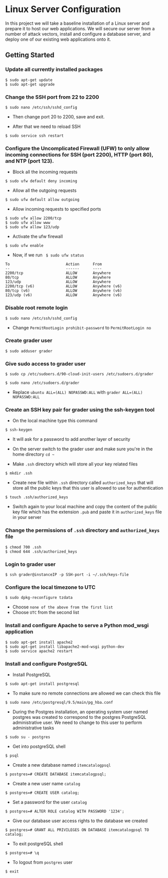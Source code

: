 # Linux Server Configuration
In this project we will take a baseline installation of a Linux server and prepare it to host our web applications. We will secure our server from a number of attack vectors, install and configure a database server, and deploy one of our existing web applications onto it.

## Getting Started

### Update all currently installed packages
```
$ sudo apt-get update
$ sudo apt-get upgrade
```
### Change the SSH port from 22 to 2200
```
$ sudo nano /etc/ssh/sshd_config
```
* Then change port 20 to 2200, save and exit.

* After that we need to reload SSH
```
$ sudo service ssh restart
```

### Configure the Uncomplicated Firewall (UFW) to only allow incoming connections for SSH (port 2200), HTTP (port 80), and NTP (port 123).
* Block all the incoming requests

```
$ sudo ufw default deny incoming 
```
* Allow all the outgoing requests
```
$ sudo ufw default allow outgoing
```
* Allow incoming requests to specified ports
```
$ sudo ufw allow 2200/tcp
$ sudo ufw allow www
$ sudo ufw allow 123/udp 
```
* Activate the ufw firewall
```
$ sudo ufw enable
```
* Now, if we run  ```  $ sudo ufw status ```
```
To                         Action      From
--                         ------      ----
2200/tcp                   ALLOW       Anywhere
80/tcp                     ALLOW       Anywhere
123/udp                    ALLOW       Anywhere
2200/tcp (v6)              ALLOW       Anywhere (v6)
80/tcp (v6)                ALLOW       Anywhere (v6)
123/udp (v6)               ALLOW       Anywhere (v6)

```
### Disable root remote login
```
$ sudo nano /etc/ssh/sshd_config
```
* Change ```PermitRootLogin prohibit-password```  to  ```PermitRootLogin no```

### Create grader user
```
$ sudo adduser grader
```
### Give sudo access to grader user
```
$ sudo cp /etc/sudoers.d/90-cloud-init-users /etc/sudoers.d/grader

$ sudo nano /etc/sudoers.d/grader
```
* Replace ```ubuntu ALL=(ALL) NOPASSWD:ALL``` with ```grader ALL=(ALL) NOPASSWD:ALL```

### Create an SSH key pair for grader using the ssh-keygen tool

* On the local machine type this command
```
$ ssh-keygen
```
* It will ask for a password to add another layer of security

* On the server switch to the grader user and make sure you're in the home directory ```cd ~ ```
* Make ```.ssh``` directory which will store all your key related files
```
$ mkdir .ssh
```
* Create new file within ```.ssh``` directory called ```authorized_keys``` that will store all the public keys that this user is allowed to use for authentication
```
$ touch .ssh/authorized_keys
```

* Switch again to your local machine and copy the content of the public key file which has the extension ```.pub``` and paste it in ```authorized_keys``` file in your server

### Change the permissions of ```.ssh``` directory and ```authorized_keys``` file
```
$ chmod 700 .ssh
$ chmod 644 .ssh/authorized_keys
```

### Login to grader user
```
$ ssh grader@instanceIP -p SSH-port -i ~/.ssh/keys-file
```

### Configure the local timezone to UTC
```
$ sudo dpkg-reconfigure tzdata
```
* Choose ```none of the above from the first list```
* Choose ```UTC``` from the second list

### Install and configure Apache to serve a Python mod_wsgi application
```
$ sudo apt-get install apache2
$ sudo apt-get install libapache2-mod-wsgi python-dev
$ sudo service apache2 restart
```

### Install and configure PostgreSQL
* Install PostgreSQL
```
$ sudo apt-get install postgresql
```
* To make sure no remote connections are allowed we can check this file 
```
$ sudo nano /etc/postgresql/9.5/main/pg_hba.conf
```

* During the Postgres installation, an operating system user named postgres was created to correspond to the postgres PostgreSQL administrative user. We need to change to this user to perform administrative tasks
```
$ sudo su - postgres
```
* Get into postgreSQL shell 
```
$ psql
```
* Create a new database named ```itemcatalogpsql```
```
$ postgres=# CREATE DATABASE itemcatalogpsql;
```
* Create a new user name ```catalog```
```
$ postgres=# CREATE USER catalog;
```
* Set a password for the user ```catalog```
```
$ postgres=# ALTER ROLE catalog WITH PASSWORD '1234';
```
* Give our database user access rights to the database we created

```
$ postgres=# GRANT ALL PRIVILEGES ON DATABASE itemcatalogpsql TO catalog;
```
* To exit postgreSQL shell 
```
$ postgres=# \q
```
* To logout from ```postgres``` user
```
$ exit
```